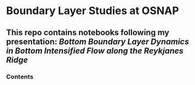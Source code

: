 # Boundary Layer Studies at OSNAP

## This repo contains notebooks following my presentation: _Bottom Boundary Layer Dynamics in Bottom Intensified Flow along the Reykjanes Ridge_

### Contents

